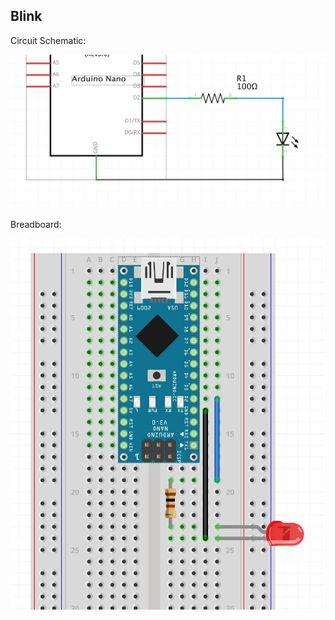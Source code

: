 ## Blink

Circuit Schematic:

![](../../imgs/wk10-05-digitalWrite_sch.png)

Breadboard:

![](../../imgs/wk10-05-digitalWrite_bb.png)
